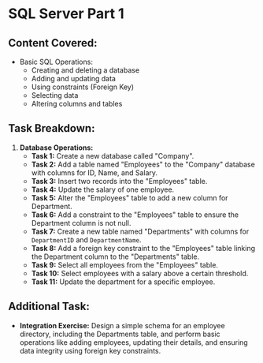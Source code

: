 
# SQL Server Part 1

## Content Covered:

-   Basic SQL Operations:
    -   Creating and deleting a database
    -   Adding and updating data
    -   Using constraints (Foreign Key)
    -   Selecting data
    -   Altering columns and tables

## Task Breakdown:

1.  **Database Operations:**
    -   **Task 1:** Create a new database called "Company".
    -   **Task 2:** Add a table named "Employees" to the "Company" database with columns for ID, Name, and Salary.
    -   **Task 3:** Insert two records into the "Employees" table.
    -   **Task 4:** Update the salary of one employee.
    -   **Task 5:** Alter the "Employees" table to add a new column for Department.
    -   **Task 6:** Add a constraint to the "Employees" table to ensure the Department column is not null.
    -   **Task 7:** Create a new table named "Departments" with columns for `DepartmentID` and `DepartmentName`.
    -   **Task 8:** Add a foreign key constraint to the "Employees" table linking the Department column to the "Departments" table.
    -   **Task 9:** Select all employees from the "Employees" table.
    -   **Task 10:** Select employees with a salary above a certain threshold.
    -   **Task 11:** Update the department for a specific employee.

## Additional Task:

-   **Integration Exercise:** Design a simple schema for an employee directory, including the Departments table, and perform basic operations like adding employees, updating their details, and ensuring data integrity using foreign key constraints.
